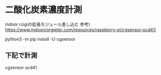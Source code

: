 # 二酸化炭素濃度計測

indoor cogiの拡張モジュール差し込む
参考) https://www.indoorcorgielec.com/resources/raspberry-pi/cgsensor-scd41/

python3 -m pip install -U cgsensor

## 下記で計測

cgsensor scd41